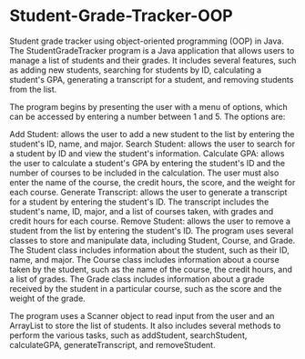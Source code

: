 # Student-Grade-Tracker-OOP
Student grade tracker using object-oriented programming (OOP) in Java.
The StudentGradeTracker program is a Java application that allows users to manage a list of students and their grades. It includes several features, such as adding new students, searching for students by ID, calculating a student's GPA, generating a transcript for a student, and removing students from the list.

The program begins by presenting the user with a menu of options, which can be accessed by entering a number between 1 and 5. The options are:

Add Student: allows the user to add a new student to the list by entering the student's ID, name, and major.
Search Student: allows the user to search for a student by ID and view the student's information.
Calculate GPA: allows the user to calculate a student's GPA by entering the student's ID and the number of courses to be included in the calculation. The user must also enter the name of the course, the credit hours, the score, and the weight for each course.
Generate Transcript: allows the user to generate a transcript for a student by entering the student's ID. The transcript includes the student's name, ID, major, and a list of courses taken, with grades and credit hours for each course.
Remove Student: allows the user to remove a student from the list by entering the student's ID.
The program uses several classes to store and manipulate data, including Student, Course, and Grade. The Student class includes information about the student, such as their ID, name, and major. The Course class includes information about a course taken by the student, such as the name of the course, the credit hours, and a list of grades. The Grade class includes information about a grade received by the student in a particular course, such as the score and the weight of the grade.

The program uses a Scanner object to read input from the user and an ArrayList to store the list of students. It also includes several methods to perform the various tasks, such as addStudent, searchStudent, calculateGPA, generateTranscript, and removeStudent.
